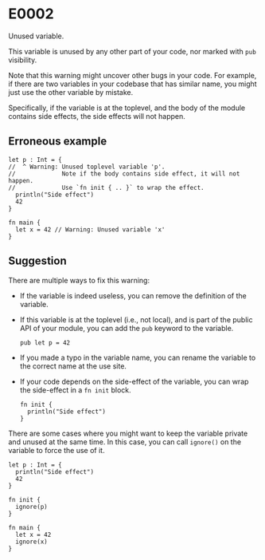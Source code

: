 # E0002

Unused variable.

This variable is unused by any other part of your code, nor marked with `pub`
visibility.

Note that this warning might uncover other bugs in your code. For example, if
there are two variables in your codebase that has similar name, you might just
use the other variable by mistake.

Specifically, if the variable is at the toplevel, and the body of the module
contains side effects, the side effects will not happen.

## Erroneous example

```moonbit
let p : Int = {
//  ^ Warning: Unused toplevel variable 'p'.
//             Note if the body contains side effect, it will not happen.
//             Use `fn init { .. }` to wrap the effect.
  println("Side effect")
  42
}

fn main {
  let x = 42 // Warning: Unused variable 'x'
}
```

## Suggestion

There are multiple ways to fix this warning:

- If the variable is indeed useless, you can remove the definition of the
  variable.
- If this variable is at the toplevel (i.e., not local), and is part of the
  public API of your module, you can add the `pub` keyword to the variable.

  ```moonbit
  pub let p = 42
  ```

- If you made a typo in the variable name, you can rename the variable to the
  correct name at the use site.
- If your code depends on the side-effect of the variable, you can wrap the
  side-effect in a `fn init` block.

  ```moonbit
  fn init {
    println("Side effect")
  }
  ```

There are some cases where you might want to keep the variable private and
unused at the same time. In this case, you can call `ignore()` on the variable
to force the use of it.

```moonbit
let p : Int = {
  println("Side effect")
  42
}

fn init {
  ignore(p)
}

fn main {
  let x = 42
  ignore(x)
}
```
